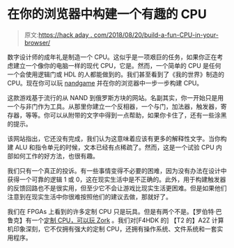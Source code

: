 # 在你的浏览器中构建一个有趣的 CPU

> 原文:[https://hack aday . com/2018/08/20/build-a-fun-CPU-in-your-browser/](https://hackaday.com/2018/08/20/build-a-fun-cpu-in-your-browser/)

数字设计师的成年礼是制造一个 CPU。这似乎是一项艰巨的任务，如果你正在考虑建立一个像你的电脑一样的现代 CPU，它是。然而，一个简单的 CPU 是任何一个会使用逻辑门或 HDL 的人都能做到的。我们甚至看到了《我的世界》制造的 CPU。现在你可以玩 [nandgame](http://nandgame.com/) 并在你的浏览器中一步一步构建 CPU。

这款游戏基于流行的从 NAND 到俄罗斯方块的网站。名副其实，你一开始只是用一个与非门作为工具。从那里你建立一个反相器，一个与门，加法器，触发器，寄存器，等等。你可以从附带的文字中得到一点帮助，如果你卡住了，还有一些涂黑的提示。

该网站指出，它还没有完成，我们认为这意味着应该有更多的解释性文字。当你构建 ALU 和指令单元的时候，文本已经有点稀疏了。然而，这是一个试验 CPU 内部如何工作的好方法，也很有趣。

我们只有一个真正的投诉。有一些事情变得不必要的困难，因为没有办法在设计中获得一个可靠的逻辑 1 或 0，这在现实生活中是不正确的。此外，用于构建触发器的反馈回路也不是很实用，但至少它不会让游戏比现实生活更困难。但是如果他们注意到在现实生活中你很难按照他们的建议去做，那就好了。

我们在 FPGAs 上看到的许多定制 CPU 只是玩具。但是有两个不是。【罗伯特·巴鲁克】有一个[定制 CPU，可以玩 Zork](https://hackaday.com/2017/02/21/zork-comes-to-custom-fpga-cpu-again/) 。我们对[F4HDK 的] 【T2 的】A2Z 计算机印象深刻，它不仅拥有强大的定制 CPU，还拥有操作系统、文件系统和一套实用程序。